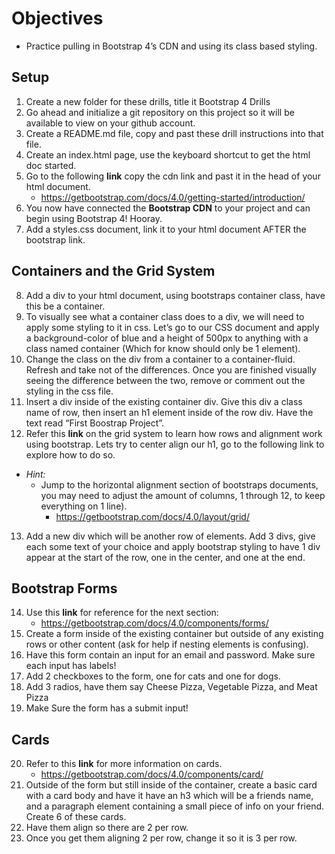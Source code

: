 # Objectives

* Practice pulling in Bootstrap 4’s CDN and using its class based styling.

## Setup

01. Create a new folder for these drills, title it Bootstrap 4 Drills
02. Go ahead and initialize a git repository on this project so it will be available to view on your github account.
03. Create a README.md file, copy and past these drill instructions into that file.
04. Create an index.html page, use the keyboard shortcut to get the html doc started.
05. Go to the following **link** copy the cdn link and past it in the head of your html document.
    * https://getbootstrap.com/docs/4.0/getting-started/introduction/
06. You now have connected the **Bootstrap CDN** to your project and can begin using Bootstrap 4! Hooray.
07. Add a styles.css document, link it to your html document AFTER the bootstrap link.

## Containers and the Grid System

08. Add a div to your html document, using bootstraps container class, have this be a container.
09. To visually see what a container class does to a div, we will need to apply some styling to it in css. Let’s go to our CSS document and apply a background-color of blue and a height of 500px to anything with a class named container (Which for know should only be 1 element).
010. Change the class on the div from a container to a container-fluid. Refresh and take not of the differences. Once you are finished visually seeing the difference between the two, remove or comment out the styling in the css file.
011. Insert a div inside of the existing container div. Give this div a class name of row, then insert an h1 element inside of the row div. Have the text read “First Boostrap Project”.
012. Refer this **link** on the grid system to learn how rows and alignment work using bootstrap. Lets try to center align our h1, go to the following link to explore how to do so. 
* _Hint:_ 
  * Jump to the horizontal alignment section of bootstraps documents, you may need to adjust the amount of columns, 1 through 12, to keep everything on 1 line).
    * https://getbootstrap.com/docs/4.0/layout/grid/
013. Add a new div which will be another row of elements. Add 3 divs, give each some text of your choice and apply bootstrap styling to have 1 div appear at the start of the row, one in the center, and one at the end.

## Bootstrap Forms

014. Use this **link** for reference for the next section:
        * https://getbootstrap.com/docs/4.0/components/forms/
015. Create a form inside of the existing container but outside of any existing rows or other content (ask for help if nesting elements is confusing).
016. Have this form contain an input for an email and password. Make sure each input has labels!
017. Add 2 checkboxes to the form, one for cats and one for dogs.
018. Add 3 radios, have them say Cheese Pizza, Vegetable Pizza, and Meat Pizza
019. Make Sure the form has a submit input!

## Cards

020. Refer to this **link** for more information on cards.
        * https://getbootstrap.com/docs/4.0/components/card/
021. Outside of the form but still inside of the container, create a basic card with a card body and have it have an h3 which will be a friends name, and a paragraph element containing a small piece of info on your friend. Create 6 of these cards.
022. Have them align so there are 2 per row.
023. Once you get them aligning 2 per row, change it so it is 3 per row.